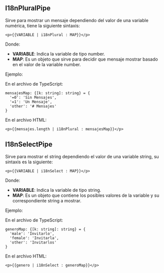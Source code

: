 ## I18nPluralPipe

Sirve para mostrar un mensaje dependiendo del valor de una variable numérica, tiene la siguiente sintaxis:

```
<p>{{VARIABLE | i18nPlural : MAP}}</p>
```

Donde:

- **VARIABLE**: Indica la variable de tipo number.
- **MAP**: Es un objeto que sirve para decidir que mensaje mostrar basado en el valor de la variable number.

Ejemplo:

En el archivo de TypeScript:

```
mensajesMap: {[k: string]: string} = {
  '=0': 'Sin Mensajes',
  '=1': 'Un Mensaje',
  'other': '# Mensajes'
}
```

En el archivo HTML:

```
<p>{{mensajes.length | i18nPlural : mensajesMap}}</p>
```
## I18nSelectPipe

Sirve para mostrar el string dependiendo el valor de una variable string, su sintaxis es la siguiente:

```
<p>{{VARIABLE | i18nSelect : MAP}}</p>
```

Donde:

- **VARIABLE**: Indica la variable de tipo string.
- **MAP**: Es un objeto que contiene los posibles valores de la variable y su correspondiente string a mostrar.

Ejemplo:

En el archivo de TypeScript:

```
generoMap: {[k: string]: string} = {
  'male': 'Invitarlo',
  'female': 'Invitarla',
  'other': 'Invitarlos'
}
```

En el archivo HTML:

```
<p>{{genero | i18nSelect : generoMap}}</p>
```